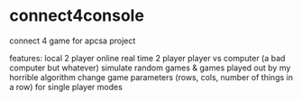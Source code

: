 # connect4console
connect 4 game for apcsa project

features:
local 2 player
online real time 2 player
player vs computer (a bad computer but whatever)
simulate random games & games played out by my horrible algorithm
change game parameters (rows, cols, number of things in a row) for single player modes
